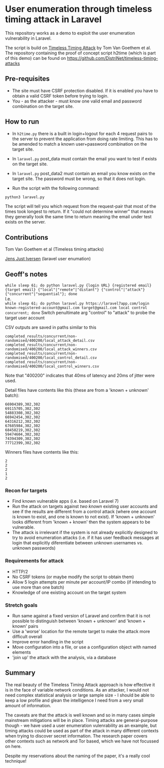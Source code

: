 # User enumeration through timeless timing attack in Laravel

This repository works as a demo to exploit the user enumeration vulnerability in Laravel.

The script is build on [Timeless Timing Attack](https://tom.vg/papers/timeless-timing-attack_usenix2020.pdf) by Tom Van Goethem et al.
The repository containing the proof of concept script h2time (which is part of this demo) can be found on https://github.com/DistriNet/timeless-timing-attacks 

## Pre-requisites

 - The site must have CSRF protection disabled. If it is enabled you have to obtain a valid CSRF token before trying to login.
 - You - as the attacker - must know one valid email and password combination on the target site.

## How to run

 - In `h2time.py` there is a built in login+logout for each 4 request pairs to the server to prevent the application from doing rate limiting.
This has to be amended to match a known user+password combination on the target site.
 - In `laravel.py` post_data must contain the email you want to test if exists on the target site.
 - In `laravel.py` post_data2 must contain an email you know exists on the target site. The password must be wrong, so that it does not login.

 - Run the script with the following command:

```bash
python3 laravel.py
```

The script will tell you which request from the request-pair that most of the times took longest to return.
If it "could not determine winner" that means they generally took the same time to return meaning the email under test exists on the server.

## Contributions

Tom Van Goethem et al (Timeless timing attacks)

[Jens Just Iversen](https://ephort.dk) (laravel user enumation)


## Geoff's notes
`while sleep 61; do python laravel.py {login URL} {registered email} {target email} {"local"|"remote"|"distant"} {"control"|"attack"} {"concurrent"|"sequential"}; done`  
I.e.  
`while sleep 61; do python laravel.py https://laravel7app.com/login known-registered-account@gmail.com target@gmail.com local control concurrent; done`
Switch penultimate arg "control" to "attack" to probe the target user account
  
CSV outputs are saved in paths similar to this
```
completed_results/concurrent/non-randomised/400200/local_attack_detail.csv
completed_results/concurrent/non-randomised/400200/local_attack_winners.csv
completed_results/concurrent/non-randomised/400200/local_control_detail.csv
completed_results/concurrent/non-randomised/400200/local_control_winners.csv
```
Note that "400200" indicates that 40ms of latency and 20ms of jitter were used. 

Detail files have contents like this (these are from a 'known + unknown' batch):
```
66904389,302,302
69115705,302,302
54883308,302,302
66942454,302,302
64316212,302,302
67685984,302,302
68458219,302,302
59474604,302,302
74394309,302,302
77712399,302,302
```

Winners files have contents like this:
```
2
2
2
1
2
```

### Recon for targets
- Find known vulnerable apps (i.e. based on Laravel 7)
- Run the attack on targets against _two known_ existing user accounts and see if the results are different from a control attack (where one account is known to exist, and one is known to not exist). 
If 'known + unknown' looks different from 'known + known' then the system appears to be vulnerable. 
- The attack is irrelevant if the system is not already explicitly designed to try to avoid enumeration attacks (i.e. if it has user feedback messages at login that explicitly diferentiate between unknown usernames vs. unknown passwords)

### Requirements for attack
- HTTP/2
- No CSRF tokens (or maybe modify the script to obtain them)
- Allow 5 login attempts per minute per account/IP combo (if intending to use more than one batch)
- Knowledge of one existing account on the target system

### Stretch goals
- Run same against a fixed version of Laravel and confirm that it is not possible to distinguish between 'known + unknown' and 'known + known' pairs
- Use a 'worse' location for the remote target to make the attack more difficult overall
- Improve error handling in the script
- Move configuration into a file, or use a configuration object with named elements
- 'join up' the attack with the analysis, via a database

## Summary
The real beauty of the Timeless Timing Attack approach is how effective it is in the face of variable network conditions. 
As an attacker, I would not need complex statistical analysis or large sample size - I should be able to keep a low profile and glean the intelligence I need from a very small amount of information. 

The caveats are that the attack is well known and so in many cases simple mainstream mitigations will be in place. Timing attacks are general-purpose though - we have used a user enumeration vulenrability as an example, but timing attacks could be used as part of the attack in many different contexts when trying to discover secret information. The research paper covers other contexts such as network and Tor based, which we have not focussed on here. 

Despite my reservations about the naming of the paper, it's a really cool technique!
